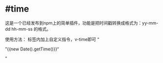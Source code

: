 # #time

这是一个已经发布到npm上的简单插件，功能是把时间戳转换成格式为：yy-mm-dd hh-mm-ss 的格式。

使用方法：
标签内加上自定义指令，v-time即可
“<p v-time>”{{new Date().getTime()}}“</p>”
